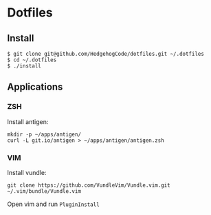# Dotfiles

## Install
```
$ git clone git@github.com/HedgehogCode/dotfiles.git ~/.dotfiles
$ cd ~/.dotfiles
$ ./install
```

## Applications

### ZSH

Install antigen:
```
mkdir -p ~/apps/antigen/
curl -L git.io/antigen > ~/apps/antigen/antigen.zsh
```

### VIM

Install vundle:
```
git clone https://github.com/VundleVim/Vundle.vim.git ~/.vim/bundle/Vundle.vim
```
Open vim and run `PluginInstall`
